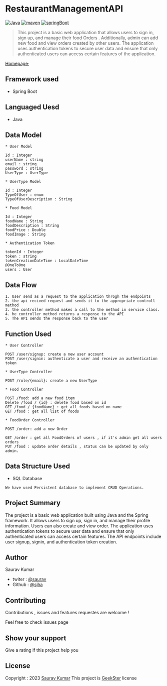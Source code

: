 # RestaurantManagementAPI
[![Java](https://img.shields.io/badge/Java>=8.0-blue.svg)](https://docs.spring.io/spring-boot/docs/0.5.0.M6/api/org/springframework/boot/SpringApplication.html)
[![maven](https://img.shields.io/badge/maven->=3.0.5-green.svg)](https://www.npmjs.com/package/npm/v/5.5.0)
[![springBoot](https://img.shields.io/badge/SpringBoot->=3.0.6-blue.svg)](https://nodejs.org/en/blog/release/v9.3.0)
>This project is a basic web application that allows users to sign in, sign up, and manage their food Orders . Additionally, admin can add new food and view orders created by other users. The application uses authentication tokens to secure user data and ensure that only authenticated users can access certain features of the application.

[Homepage]();

## Framework used
 * Spring Boot
## Languaged Uesd
 * Java
## Data Model
```
* User Model

Id : Integer
userName : string
email : string
password : string
UserType : UserType

* UserType Model

Id : Integer
TypeOfUser : enum
TypeOfUserDescription : String

* Food Model

Id : Integer
foodName : String
foodDescription : String
foodPrice : Double
foodImage : String

* Authentication Token

tokenId : Integer
token : string
tokenCreationDateTime : LocalDateTime
@OneToOne 
users : User

```
## Data Flow
```
1. User send as a request to the application throgh the endpoints
2. the api recived request and sends it to the appropriate controll method
3. the controller method makes a call to the method in service class.
4. he controller method returns a response to the API
5. The API sends the response back to the user
```
## Function Used 
```
* User Controller

POST /user/signup: create a new user account
POST /user/signin: authenticate a user and receive an authentication token

* UserType Controller

POST /role/{email}: create a new UserType

* Food Controller

POST /food: add a new food item
Delete /food / {id} : delete food based on id
GET /food / {foodName} : get all foods based on name
GET /food : get all list of foods

* FoodOrder Controller

POST /order: add a new Order

GET /order : get all FoodOrders of users , if it's admin get all users orders
PUT /food : update order details , status can be updated by only admin.
```
## Data Structure Used
* SQL Database
```
We have used Persistent database to implement CRUD Operations.
```

## Project Summary

The project is a basic web application built using Java and the Spring framework. It allows users to sign up, sign in, and manage their profile information. Users can also create and view order. The application uses authentication tokens to secure user data and ensure that only authenticated users can access certain features. The API endpoints include user signup, signin, and authentication token creation.

## Author

Saurav Kumar

* twiter : [@saurav](https://twitter.com/Sauravjha24)
* Github : [@sjha](https://github.com/sjha24)

## Contributing

Contributions , issues and features requestes are welcome !

Feel free to check issues page

## Show your support

Give a rating if this project help you

## License

Copyright : 2023 [Saurav Kumar]()
This project is [GeekSter](https://www.geekster.in/) license
